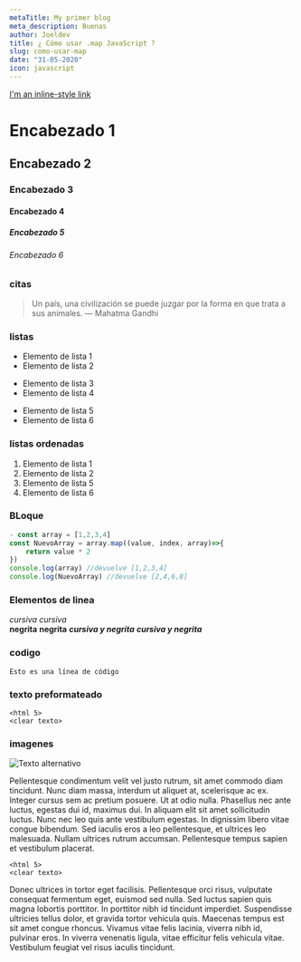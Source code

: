 ```yaml
---
metaTitle: My primer blog
meta_description: Buenas
author: Joeldev
title: ¿ Cómo usar .map JavaScript ?
slug: como-usar-map
date: "31-05-2020"
icon: javascript
---
```

[I'm an inline-style link](https://www.google.com)
# Encabezado 1
## Encabezado 2
### Encabezado 3
#### Encabezado 4
##### Encabezado 5
###### Encabezado 6

### citas
> Un país, una civilización se puede juzgar por la forma en que trata a sus animales.  — Mahatma Gandhi


### listas

- Elemento de lista 1
- Elemento de lista 2
* Elemento de lista 3
* Elemento de lista 4
+ Elemento de lista 5
+ Elemento de lista 6

### listas ordenadas
1. Elemento de lista 1
2.  Elemento de lista 2
3. Elemento de lista 5
4. Elemento de lista 6
### BLoque
~~~js
- const array = [1,2,3,4]
const NuevoArray = array.map((value, index, array)=>{
    return value * 2
})
console.log(array) //devuelve [1,2,3,4]
console.log(NuevoArray) //devuelve [2,4,6,8]
~~~
### Elementos de  linea
*cursiva*
_cursiva_	
**negrita**	
__negrita__	
***cursiva y negrita***
___cursiva y negrita___
### codigo
`Esto es una línea de código`
### texto preformateado
```
<html 5>
<clear texto>
```

### imagenes 
![Texto alternativo](/ruta/a/la/imagen.jpg)

Pellentesque condimentum velit vel justo rutrum, sit amet commodo diam tincidunt. Nunc diam massa, interdum ut aliquet at, scelerisque ac ex. Integer cursus sem ac pretium posuere. Ut at odio nulla. Phasellus nec ante luctus, egestas dui id, maximus dui. In aliquam elit sit amet sollicitudin luctus. Nunc nec leo quis ante vestibulum egestas. In dignissim libero vitae congue bibendum. Sed iaculis eros a leo pellentesque, et ultrices leo malesuada. Nullam ultrices rutrum accumsan. Pellentesque tempus sapien et vestibulum placerat.
```
<html 5>
<clear texto>
```


Donec ultrices in tortor eget facilisis. Pellentesque orci risus, vulputate consequat fermentum eget, euismod sed nulla. Sed luctus sapien quis magna lobortis porttitor. In porttitor nibh id tincidunt imperdiet. Suspendisse ultricies tellus dolor, et gravida tortor vehicula quis. Maecenas tempus est sit amet congue rhoncus. Vivamus vitae felis lacinia, viverra nibh id, pulvinar eros. In viverra venenatis ligula, vitae efficitur felis vehicula vitae. Vestibulum feugiat vel risus iaculis tincidunt.
